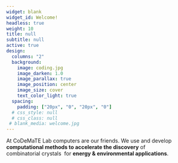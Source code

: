 ```yaml
---
widget: blank
widget_id: Welcome!
headless: true
weight: 10
title: null
subtitle: null
active: true
design:
  columns: "2"
  background:
    image: coding.jpg
    image_darken: 1.0
    image_parallax: true
    image_position: center
    image_size: cover
    text_color_light: true
  spacing:
    padding: ["20px", "0", "20px", "0"]
  # css_style: null
  # css_class: null
 # blank_media: welcome.jpg
---
```


At CoDeMaTE Lab computers are our friends. We use and develop **computational methods to accelerate the discovery** of combinatorial crystals  for **energy & environmental applications**.
